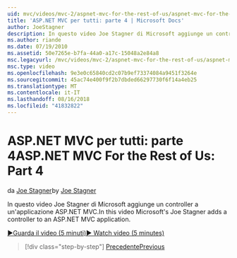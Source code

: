 ```yaml
---
uid: mvc/videos/mvc-2/aspnet-mvc-for-the-rest-of-us/aspnet-mvc-for-the-rest-of-us-part-4
title: 'ASP.NET MVC per tutti: parte 4 | Microsoft Docs'
author: JoeStagner
description: In questo video Joe Stagner di Microsoft aggiunge un controller a un'applicazione ASP.NET MVC.
ms.author: riande
ms.date: 07/19/2010
ms.assetid: 50e7265e-b7fa-44a0-a17c-15048a2e84a8
msc.legacyurl: /mvc/videos/mvc-2/aspnet-mvc-for-the-rest-of-us/aspnet-mvc-for-the-rest-of-us-part-4
msc.type: video
ms.openlocfilehash: 9e3e0c65840cd2c07b9ef73374084a9451f3264e
ms.sourcegitcommit: 45ac74e400f9f2b7dbded66297730f6f14a4eb25
ms.translationtype: MT
ms.contentlocale: it-IT
ms.lasthandoff: 08/16/2018
ms.locfileid: "41832822"
---
```

<a name="aspnet-mvc-for-the-rest-of-us-part-4"></a><span data-ttu-id="4b6f8-103">ASP.NET MVC per tutti: parte 4</span><span class="sxs-lookup"><span data-stu-id="4b6f8-103">ASP.NET MVC For the Rest of Us: Part 4</span></span>
====================
<span data-ttu-id="4b6f8-104">da [Joe Stagner](https://github.com/JoeStagner)</span><span class="sxs-lookup"><span data-stu-id="4b6f8-104">by [Joe Stagner](https://github.com/JoeStagner)</span></span>

<span data-ttu-id="4b6f8-105">In questo video Joe Stagner di Microsoft aggiunge un controller a un'applicazione ASP.NET MVC.</span><span class="sxs-lookup"><span data-stu-id="4b6f8-105">In this video Microsoft's Joe Stagner adds a controller to an ASP.NET MVC application.</span></span>

[<span data-ttu-id="4b6f8-106">&#9654;Guarda il video (5 minuti)</span><span class="sxs-lookup"><span data-stu-id="4b6f8-106">&#9654; Watch video (5 minutes)</span></span>](https://channel9.msdn.com/Blogs/ASP-NET-Site-Videos/aspnet-mvc-for-the-rest-of-us-part-4)

> [!div class="step-by-step"]
> [<span data-ttu-id="4b6f8-107">Precedente</span><span class="sxs-lookup"><span data-stu-id="4b6f8-107">Previous</span></span>](aspnet-mvc-for-the-rest-of-us-part-3.md)
